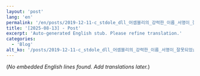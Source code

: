 ```yaml
---
layout: 'post'
lang: 'en'
permalink: '/en/posts/2019-12-11-c_stdole_dll_어셈블리의_강력한_이름_서명이_잘못되었습니다/'
title: '[2025-08-13] - Post'
excerpt: 'Auto-generated English stub. Please refine translation.'
categories:
  - 'Blog'
alt_ko: '/posts/2019-12-11-c_stdole_dll_어셈블리의_강력한_이름_서명이_잘못되었습니다/'
---
```


(*No embedded English lines found. Add translations later.*)
